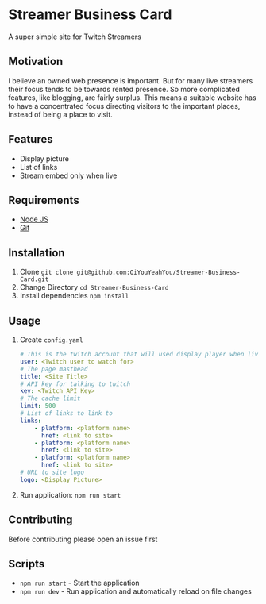 # Streamer Business Card

A super simple site for Twitch Streamers

## Motivation

I believe an owned web presence is important. But for many live streamers their focus tends to be towards rented presence. So more complicated features, like blogging, are fairly surplus. This means a suitable website has to have a concentrated focus directing visitors to the important places, instead of being a place to visit.

## Features

* Display picture
* List of links
* Stream embed only when live

## Requirements

* [Node JS](https://nodejs.org/en/download/package-manager/)
* [Git](https://www.linode.com/docs/development/version-control/how-to-install-git-on-linux-mac-and-windows/)

## Installation

1. Clone `git clone git@github.com:OiYouYeahYou/Streamer-Business-Card.git`
1. Change Directory `cd Streamer-Business-Card`
1. Install dependencies `npm install`

## Usage

1. Create `config.yaml`
   ```yaml
   # This is the twitch account that will used display player when live
   user: <Twitch user to watch for>
   # The page masthead
   title: <Site Title>
   # API key for talking to twitch
   key: <Twitch API Key>
   # The cache limit 
   limit: 500
   # List of links to link to
   links:
       - platform: <platform name>
         href: <link to site>
       - platform: <platform name>
         href: <link to site>
       - platform: <platform name>
         href: <link to site>
   # URL to site logo
   logo: <Display Picture>
   ```
1. Run application: `npm run start`

## Contributing

Before contributing please open an issue first

## Scripts

* `npm run start` - Start the application 
* `npm run dev` - Run application and automatically reload on file changes
